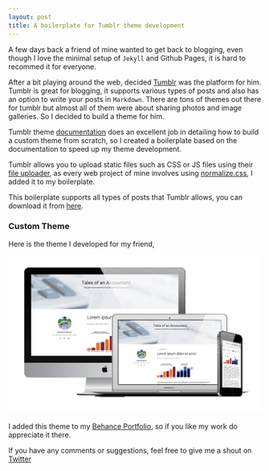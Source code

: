 ```yaml
---
layout: post
title: A boilerplate for Tumblr theme development
---
```


A few days back a friend of mine wanted to get back to blogging, even though I love the minimal setup of  `Jekyll` and Github Pages, it is hard to recommed it for everyone. 

After a bit playing around the web, decided [Tumblr](http://www.tumblr.com/) was the platform for him. Tumblr is great for blogging, it supports various types of posts and also has an option to write your posts in `Markdown`. There are tons of themes out there for tumblr but almost all of them were about sharing photos and image galleries. So I decided to build a theme for him.

Tumblr theme [documentation](http://www.tumblr.com/docs/en/custom_themes) does an excellent job in detailing how to build a custom theme from scratch,  so I created a boilerplate based on the documentation to speed up my theme development. 

Tumblr allows you to upload static files such as CSS or JS files using their [file uploader](http://www.tumblr.com/themes/upload_static_file), as every web project of mine involves using [normalize.css](http://necolas.github.com/normalize.css/),  I added it to my boilerplate.

This boilerplate supports all types of posts that Tumblr allows, you can download it from [here](https://github.com/rvgpl/tumblr-boilerplate/archive/master.zip).

<h3> Custom Theme</h3>
Here is the theme I developed for my friend,

![Custom Tumblr theme](/images/2014-09-29-theme-design.png)

I added this theme to my [Behance Portfolio](https://www.behance.net/gallery/20087509/Minimal-Blog-Tumblr-Theme), so if you like my work do appreciate it there.

 If you have any comments or suggestions, feel free to give me a shout on [Twitter](http://www.twitter.com/rvgpl/)